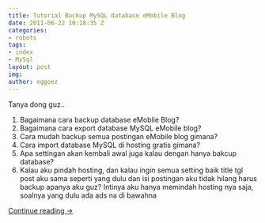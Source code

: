 ```yaml
---
title: Tutorial Backup MySQL database eMobile Blog
date: 2011-06-22 10:18:35 Z
categories:
- robots
tags:
- index
- MySql
layout: post
img: 
author: eggoez
---
```


<p>Tanya dong guz..</p>
<ol>
<li>Bagaimana cara backup database eMoblie Blog?</li>
<li>Bagaimana cara export database MySQL eMobile blog?</li>
<li>Cara mudah backup semua postingan eMobile blog gimana?</li>
<li>Cara import database MySQL di hosting gratis gimana?</li>
<li>Apa settingan akan kembali awal juga kalau dengan hanya bakcup database?</li>
<li>Kalau aku pindah hosting, dan kalau ingin semua setting baik title tgl post aku sama seperti yang dulu dan isi postingan aku tidak hilang harus backup apanya aku guz? Intinya aku hanya memindah hosting nya saja, soalnya yang dulu ada ads na di bawahna <img src="https://s.yimg.com/lq/i/mesg/emoticons7/2.gif" alt=""></li>
</ol>
<p><a href="https://ciutirc.blogspot.com/2011/06/cara-membackup-data-emobile-blog.html">Continue reading →</a></p>